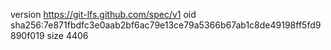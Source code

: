 version https://git-lfs.github.com/spec/v1
oid sha256:7e871fbdfc3e0aab2bf6ac79e13ce79a5366b67ab1c8de49198ff5fd9890f019
size 4406
